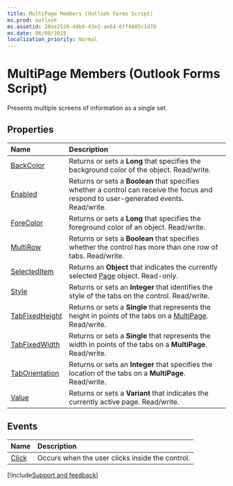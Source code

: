 ```yaml
---
title: MultiPage Members (Outlook Forms Script)
ms.prod: outlook
ms.assetid: 28ee2528-49b9-43e3-ae64-6ff4805c1d70
ms.date: 06/08/2019
localization_priority: Normal
---
```


# MultiPage Members (Outlook Forms Script)

Presents multiple screens of information as a single set.


## Properties


|Name|Description|
|:-----|:-----|
| [BackColor](Outlook.multipage.backcolor.md)|Returns or sets a **Long** that specifies the background color of the object. Read/write.|
| [Enabled](Outlook.multipage.enabled.md)|Returns or sets a **Boolean** that specifies whether a control can receive the focus and respond to user-generated events. Read/write.|
| [ForeColor](Outlook.multipage.forecolor.md)|Returns or sets a **Long** that specifies the foreground color of an object. Read/write.|
| [MultiRow](Outlook.multipage.multirow.md)|Returns or sets a **Boolean** that specifies whether the control has more than one row of tabs. Read/write.|
| [SelectedItem](Outlook.multipage.selecteditem.md)|Returns an **Object** that indicates the currently selected [Page](Outlook.page.md) object. Read-only.|
| [Style](Outlook.multipage.style.md)|Returns or sets an **Integer** that identifies the style of the tabs on the control. Read/write.|
| [TabFixedHeight](Outlook.multipage.tabfixedheight.md)|Returns or sets a **Single** that represents the height in points of the tabs on a [MultiPage](Outlook.multipage.md). Read/write.|
| [TabFixedWidth](Outlook.multipage.tabfixedwidth.md)|Returns or sets a **Single** that represents the width in points of the tabs on a **MultiPage**. Read/write.|
| [TabOrientation](Outlook.multipage.taborientation.md)|Returns or sets an **Integer** that specifies the location of the tabs on a **MultiPage**. Read/write.|
| [Value](Outlook.multipage.value.md)|Returns or sets a **Variant** that indicates the currently active page. Read/write.|


## Events


|Name|Description|
|:-----|:-----|
| [Click](Outlook.multipage.click.md)|Occurs when the user clicks inside the control.|

[!include[Support and feedback](~/includes/feedback-boilerplate.md)]